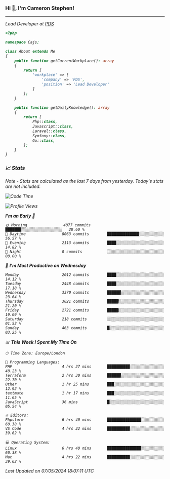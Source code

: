 ### Hi 👋, I'm Cameron Stephen!
<hr>
<p><em>Lead Developer at <a href="https://prindatasolutions.co.uk">PDS</a></p>


```php
<?php

namespace Cajs;

class About extends Me
{
    public function getCurrentWorkplace(): array
    {
        return [
            'workplace' => [
                'company' => 'PDS',
                'position' => 'Lead Developer'
            ]
        ];
    }

    public function getDailyKnowledge(): array
    {
        return [
            Php::class,
            Javascript::class,
            Laravel::class,
            Symfony::class,
            Go::class,
        ];
    }
}
```

### 📈 Stats
<p><em>Note - Stats are calculated as the last 7 days from yesterday. Today's stats are not included.</em></p>


<!--START_SECTION:waka-->
![Code Time](http://img.shields.io/badge/Code%20Time-3%2C803%20hrs%2045%20mins-blue)

![Profile Views](http://img.shields.io/badge/Profile%20Views-0-blue)

**I'm an Early 🐤** 

```text
🌞 Morning                4077 commits        ███████░░░░░░░░░░░░░░░░░░   28.60 % 
🌆 Daytime                8063 commits        ██████████████░░░░░░░░░░░   56.57 % 
🌃 Evening                2113 commits        ████░░░░░░░░░░░░░░░░░░░░░   14.82 % 
🌙 Night                  0 commits           ░░░░░░░░░░░░░░░░░░░░░░░░░   00.00 % 
```
📅 **I'm Most Productive on Wednesday** 

```text
Monday                   2012 commits        ████░░░░░░░░░░░░░░░░░░░░░   14.12 % 
Tuesday                  2448 commits        ████░░░░░░░░░░░░░░░░░░░░░   17.18 % 
Wednesday                3370 commits        ██████░░░░░░░░░░░░░░░░░░░   23.64 % 
Thursday                 3021 commits        █████░░░░░░░░░░░░░░░░░░░░   21.20 % 
Friday                   2721 commits        █████░░░░░░░░░░░░░░░░░░░░   19.09 % 
Saturday                 218 commits         ░░░░░░░░░░░░░░░░░░░░░░░░░   01.53 % 
Sunday                   463 commits         █░░░░░░░░░░░░░░░░░░░░░░░░   03.25 % 
```


📊 **This Week I Spent My Time On** 

```text
🕑︎ Time Zone: Europe/London

💬 Programming Languages: 
PHP                      4 hrs 27 mins       ██████████░░░░░░░░░░░░░░░   40.23 % 
Terraform                2 hrs 30 mins       ██████░░░░░░░░░░░░░░░░░░░   22.70 % 
Other                    1 hr 25 mins        ███░░░░░░░░░░░░░░░░░░░░░░   12.92 % 
textmate                 1 hr 17 mins        ███░░░░░░░░░░░░░░░░░░░░░░   11.65 % 
JavaScript               36 mins             █░░░░░░░░░░░░░░░░░░░░░░░░   05.54 % 

🔥 Editors: 
Phpstorm                 6 hrs 40 mins       ███████████████░░░░░░░░░░   60.38 % 
VS Code                  4 hrs 22 mins       ██████████░░░░░░░░░░░░░░░   39.62 % 

💻 Operating System: 
Linux                    6 hrs 40 mins       ███████████████░░░░░░░░░░   60.38 % 
Mac                      4 hrs 22 mins       ██████████░░░░░░░░░░░░░░░   39.62 % 
```


 Last Updated on 07/05/2024 18:07:11 UTC
<!--END_SECTION:waka-->
